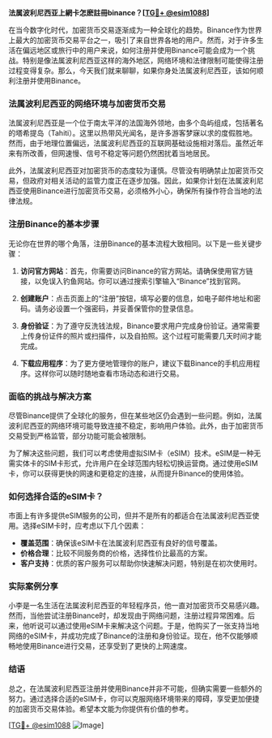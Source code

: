 **法属波利尼西亚上網卡怎麽註冊binance？[[TG💪+ @esim1088](https://t.me/s/esim1088)]**

在当今数字化时代，加密货币交易逐渐成为一种全球化的趋势。Binance作为世界上最大的加密货币交易平台之一，吸引了来自世界各地的用户。然而，对于许多生活在偏远地区或旅行中的用户来说，如何注册并使用Binance可能会成为一个挑战。特别是像法属波利尼西亚这样的海外地区，网络环境和法律限制可能使得注册过程变得复杂。那么，今天我们就来聊聊，如果你身处法属波利尼西亚，该如何顺利注册并使用Binance。

### 法属波利尼西亚的网络环境与加密货币交易

法属波利尼西亚是一个位于南太平洋的法国海外领地，由多个岛屿组成，包括著名的塔希提岛（Tahiti）。这里以热带风光闻名，是许多游客梦寐以求的度假胜地。然而，由于地理位置偏远，法属波利尼西亚的互联网基础设施相对落后。虽然近年来有所改善，但网速慢、信号不稳定等问题仍然困扰着当地居民。

此外，法属波利尼西亚对加密货币的态度较为谨慎。尽管没有明确禁止加密货币交易，但政府对相关活动的监管力度正在逐步加强。因此，如果你计划在法属波利尼西亚使用Binance进行加密货币交易，必须格外小心，确保所有操作符合当地的法律法规。

### 注册Binance的基本步骤

无论你在世界的哪个角落，注册Binance的基本流程大致相同。以下是一些关键步骤：

1. **访问官方网站**：首先，你需要访问Binance的官方网站。请确保使用官方链接，以免误入钓鱼网站。你可以通过搜索引擎输入“Binance”找到官网。

2. **创建账户**：点击页面上的“注册”按钮，填写必要的信息，如电子邮件地址和密码。请务必设置一个强密码，并妥善保管你的登录信息。

3. **身份验证**：为了遵守反洗钱法规，Binance要求用户完成身份验证。通常需要上传身份证件的照片或扫描件，以及自拍照。这个过程可能需要几天时间才能完成。

4. **下载应用程序**：为了更方便地管理你的账户，建议下载Binance的手机应用程序。这样你可以随时随地查看市场动态和进行交易。

### 面临的挑战与解决方案

尽管Binance提供了全球化的服务，但在某些地区仍会遇到一些问题。例如，法属波利尼西亚的网络环境可能导致连接不稳定，影响用户体验。此外，由于加密货币交易受到严格监管，部分功能可能会被限制。

为了解决这些问题，我们可以考虑使用虚拟SIM卡（eSIM）技术。eSIM是一种无需实体卡的SIM卡形式，允许用户在全球范围内轻松切换运营商。通过使用eSIM卡，你可以获得更快的网速和更稳定的连接，从而提升Binance的使用体验。

### 如何选择合适的eSIM卡？

市面上有许多提供eSIM服务的公司，但并不是所有的都适合在法属波利尼西亚使用。选择eSIM卡时，应考虑以下几个因素：

- **覆盖范围**：确保该eSIM卡在法属波利尼西亚有良好的信号覆盖。
- **价格合理**：比较不同服务商的价格，选择性价比最高的方案。
- **客户支持**：优质的客户服务可以帮助你快速解决问题，特别是在初次使用时。

### 实际案例分享

小李是一名生活在法属波利尼西亚的年轻程序员，他一直对加密货币交易感兴趣。然而，当他尝试注册Binance时，却发现由于网络问题，注册过程异常困难。后来，他听说可以通过使用eSIM卡来解决这个问题。于是，他购买了一张支持当地网络的eSIM卡，并成功完成了Binance的注册和身份验证。现在，他不仅能够顺畅地使用Binance进行交易，还享受到了更快的上网速度。

### 结语

总之，在法属波利尼西亚注册并使用Binance并非不可能，但确实需要一些额外的努力。通过选择合适的eSIM卡，你可以克服网络环境带来的障碍，享受更加便捷的加密货币交易体验。希望本文能为你提供有价值的参考。

[[TG💪+ @esim1088](https://t.me/s/esim1088) ![Image](https://i.postimg.cc/4NQfJmqS/Snipaste-2025-05-13-00-14-12.png)]